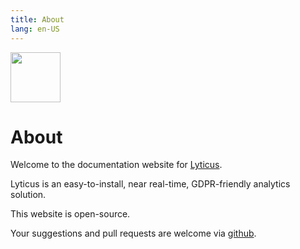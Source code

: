 ```yaml
---
title: About
lang: en-US
---
```


<img src="https://cdn.byteboomers.com/img/logo/svg/lyticus.svg" style="width: 5rem">

# About

Welcome to the documentation website for [Lyticus](https://www.lyticus.com?ref=documentation).

Lyticus is an easy-to-install, near real-time, GDPR-friendly analytics solution.

This website is open-source.

Your suggestions and pull requests are welcome via [github](https://github.com/byteboomers/lyticus-documentation).
